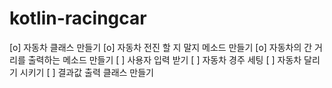 # kotlin-racingcar

[o] 자동차 클래스 만들기
[o] 자동차 전진 할 지 말지 메소드 만들기
[o] 자동차의 간 거리를 출력하는 메소드 만들기
[ ] 사용자 입력 받기
[ ] 자동차 경주 세팅
[ ] 자동차 달리기 시키기
[ ] 결과값 출력 클래스 만들기
